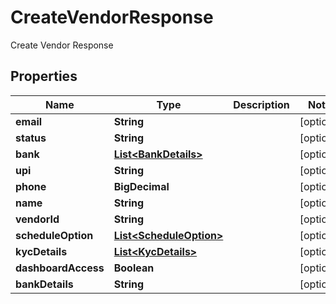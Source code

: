 

# CreateVendorResponse

Create Vendor Response

## Properties

| Name | Type | Description | Notes |
|------------ | ------------- | ------------- | -------------|
|**email** | **String** |  |  [optional] |
|**status** | **String** |  |  [optional] |
|**bank** | [**List&lt;BankDetails&gt;**](BankDetails.md) |  |  [optional] |
|**upi** | **String** |  |  [optional] |
|**phone** | **BigDecimal** |  |  [optional] |
|**name** | **String** |  |  [optional] |
|**vendorId** | **String** |  |  [optional] |
|**scheduleOption** | [**List&lt;ScheduleOption&gt;**](ScheduleOption.md) |  |  [optional] |
|**kycDetails** | [**List&lt;KycDetails&gt;**](KycDetails.md) |  |  [optional] |
|**dashboardAccess** | **Boolean** |  |  [optional] |
|**bankDetails** | **String** |  |  [optional] |



